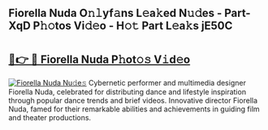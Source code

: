 ## Fiorella Nuda O𝚗𝚕yf𝚊ns L𝚎a𝚔ed N𝚞𝚍es - Part-XqD P𝚑𝚘tos Vi𝚍𝚎o - H𝚘𝚝 Part L𝚎a𝚔s jE50C

# <h2><a href="http://kf5bbvo.oniu.top/?m=Fiorella+Nuda">🔗👉 🔴 Fiorella Nuda P𝚑ot𝚘𝚜 V𝚒d𝚎o</a></h2>

[![Fiorella Nuda Nu𝚍e𝚜](https://i.imgur.com/0qMVB7G.gif)](http://kf5bbvo.oniu.top/?m=Fiorella+Nuda)
Cybernetic performer and multimedia designer Fiorella Nuda, celebrated for distributing dance and lifestyle inspiration through popular dance trends and brief videos. Innovative director Fiorella Nuda, famed for their remarkable abilities and achievements in guiding film and theater productions.  
